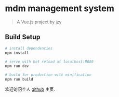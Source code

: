 # mdm management system

> A Vue.js project by jzy

## Build Setup

``` bash
# install dependencies
npm install

# serve with hot reload at localhost:8080
npm run dev

# build for production with minification
npm run build
```

欢迎访问个人 [github](https://github.com/jiaozhiye/) 主页.
